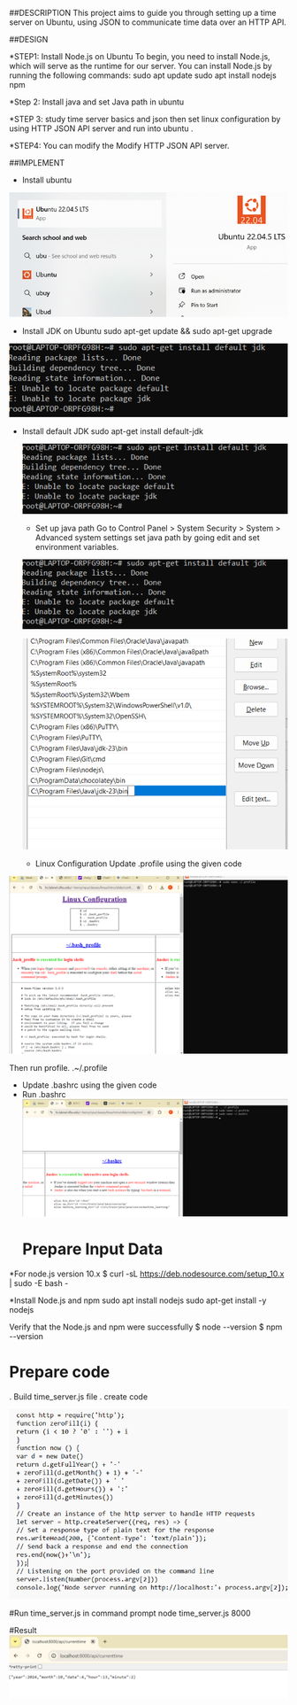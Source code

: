 ##DESCRIPTION
This project aims to guide you through setting up a time server on Ubuntu, using JSON to communicate time data over an HTTP API. 

##DESIGN

 *STEP1: Install Node.js on Ubuntu
 To begin, you need to install Node.js, which will serve as the runtime for our server. You can install Node.js by running the following commands:
  sudo apt update
sudo apt install nodejs npm

*Step 2: Install java and set Java path in ubuntu

*STEP 3: study time server basics and json then set linux configuration by using HTTP JSON API server and run into ubuntu .

*STEP4:  You can modify the Modify HTTP JSON API server.

##IMPLEMENT

  * Install ubuntu

    
  ![alt text](https://github.com/Priyanka651/Cloud-computing-/blob/main/Screenshot%202024-10-04%20094517.png?raw=true)
 * Install JDK on Ubuntu 
 sudo apt-get update && sudo apt-get upgrade

![Alt text]( https://github.com/Priyanka651/Cloud-computing-/blob/main/images/2.png?raw=true)

 
 * Install default JDK
   sudo apt-get install default-jdk

   ![alt text](https://github.com/Priyanka651/Cloud-computing-/blob/main/2.png?raw=true)

    * Set up java path
   Go to Control Panel > System Security > System > Advanced system settings
   set java path by going edit and set environment variables.
   
   ![alt text](https://github.com/Priyanka651/Cloud-computing-/blob/main/2.png?raw=true)
   
   
   ![alt text](https://github.com/Priyanka651/Cloud-computing-/blob/main/4.png?raw=true)

   * Linux Configuration
 Update .profile using the given code

![alt text](https://github.com/Priyanka651/Cloud-computing-/blob/main/5.png?raw=true)

Then run profile.
.~/.profile
* Update .bashrc using the given code
* Run .bashrc
![alt text](https://github.com/Priyanka651/Cloud-computing-/blob/main/6.png?raw=true)
  # Prepare Input Data
*For node.js version 10.x
$ curl -sL https://deb.nodesource.com/setup_10.x | sudo -E bash -

*Install Node.js and npm
 sudo apt install nodejs
 sudo apt-get install -y nodejs

Verify that the Node.js and npm were successfully
$ node --version
$ npm --version

# Prepare code
. Build time_server.js file 
. create code 

![alt text](https://github.com/Priyanka651/Cloud-computing-/blob/main/Screenshot%202024-10-07%20193513.png?raw=true)

#Run time_server.js in command prompt
node time_server.js 8000

 #Result
![alt text](https://github.com/Priyanka651/Cloud-computing-/blob/main/7.png?raw=true)
 



   
      
